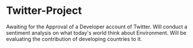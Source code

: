 # Twitter-Project
Awaiting for the Approval of a Developer account of Twitter. 
Will conduct a sentiment analysis on what today's world think about Environment.
Will be evaluating the contribution of developing countries to it. 
